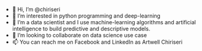 - 👋 Hi, I’m @chiriseri
- 👀 I’m interested in python programming and deep-learning
- 🌱 I’m a data scientist and I use machine-learning algorithms and artificial intelligence to build predictive and descriptive models.
- 💞️ I’m looking to collaborate on data science use case
- 📫 You can reach me on Facebook and LinkedIn as Artwell Chiriseri

<!---
chiriseri/chiriseri is a ✨ special ✨ repository because its `README.md` (this file) appears on your GitHub profile.
You can click the Preview link to take a look at your changes.
--->

